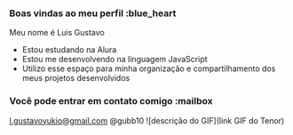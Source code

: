 ### Boas vindas ao meu perfil :blue_heart
Meu nome é Luis Gustavo

- Estou estudando na Alura
- Estou me desenvolvendo na linguagem JavaScript
- Utilizo esse espaço para minha organização e compartilhamento dos meus projetos desenvolvidos
### Você pode entrar em contato comigo :mailbox

l.gustavoyukio@gmail.com
@gubb10
![descrição do GIF](link GIF do Tenor)
